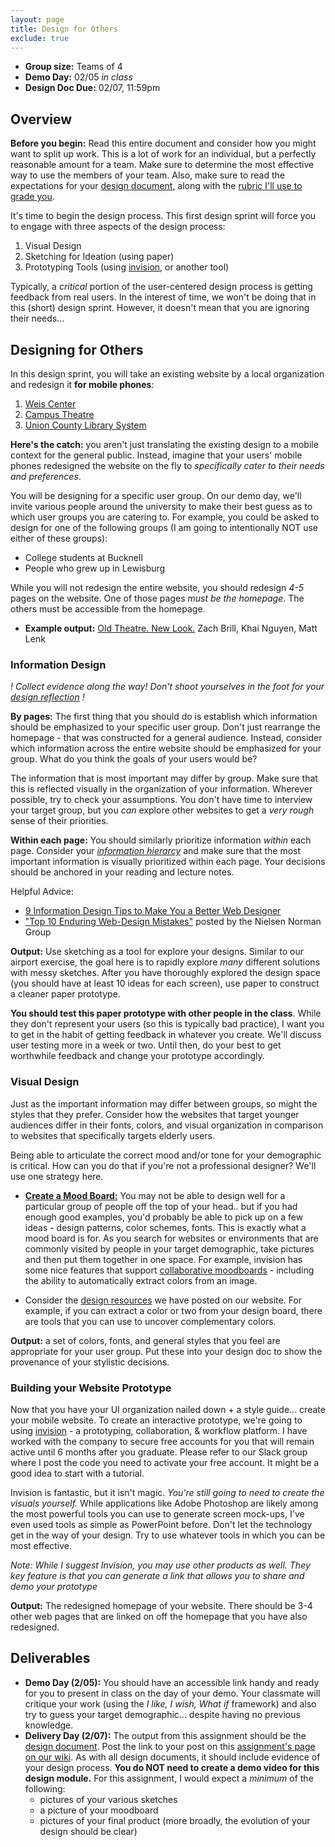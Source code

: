 ```yaml
---
layout: page
title: Design for Others
exclude: true
---
```


- **Group size:** Teams of 4
- **Demo Day:** 02/05 _in class_
- **Design Doc Due:** 02/07, 11:59pm

## Overview
**Before you begin:** Read this entire document and consider how you might want to split up work. This is a lot of work for an individual, but a perfectly reasonable amount for a team. Make sure to determine the most effective way to use the members of your team. Also, make sure to read the expectations for your [design document](../docs/designdocs.html), along with the [rubric I'll use to grade you](../docs/DesignDoc_rubric.pdf).

It's time to begin the design process. This first design sprint will force you to engage with three aspects of the design process:

1. Visual Design
2. Sketching for Ideation (using paper)
3. Prototyping Tools (using [invision](https://www.invisionapp.com/education-signup), or another tool)

Typically, a *critical* portion of the user-centered design process is getting feedback from real users. In the interest of time, we won't be doing that in this (short) design sprint. However, it doesn't mean that you are ignoring their needs...

## Designing for Others

In this design sprint, you will take an existing website by a local organization and redesign it **for mobile phones**:

1. [Weis Center](https://www.bucknell.edu/WeisCenter)
2. [Campus Theatre](https://www.campustheatre.org/)
3. [Union County Library System](http://unioncountylibraries.org/)


**Here's the catch:** you aren't just translating the existing design to a mobile context for the general public. Instead, imagine that your users' mobile phones redesigned the website on the fly to _specifically cater to their needs and preferences_.

You will be designing for a specific user group. On our demo day, we'll invite various people around the university to make their best guess as to which user groups you are catering to. For example, you could be asked to design for one of the following groups (I am going to intentionally NOT use either of these groups):

- College students at Bucknell
- People who grew up in Lewisburg

While you will not redesign the entire website, you should redesign _4-5_ pages on the website. One of those pages *must be the homepage*. The others must be accessible from the homepage.

- **Example output:** [Old Theatre. New Look.](https://medium.com/@zmb004/old-theatre-new-look-79900cff887a) Zach Brill, Khai Nguyen, Matt Lenk

### Information Design

_! Collect evidence along the way! Don't shoot yourselves in the foot for your [design reflection](../docs/designdocs.html) !_

**By pages:** The first thing that you should do is establish which information should be emphasized to your specific user group. Don't just rearrange the homepage - that was constructed for a general audience. Instead, consider which information across the entire website should be emphasized for your group. What do you think the goals of your users would be?

The information that is most important may differ by group. Make sure that this is reflected visually in the organization of your information. Wherever possible, try to check your assumptions. You don't have time to interview your target group, but you _can_ explore other websites to get a _very rough_ sense of their priorities.

**Within each page:** You should similarly prioritize information _within_ each page. Consider your [_information hierarcy_](https://99designs.com/blog/tips/6-principles-of-visual-hierarchy/) and make sure that the most important information is visually prioritized within each page. Your decisions should be anchored in your reading and lecture notes.

Helpful Advice:

- [9 Information Design Tips to Make You a Better Web Designer](https://design.tutsplus.com/articles/9-information-design-tips-to-make-you-a-better-web-designer--psd-1601)
- ["Top 10 Enduring Web-Design Mistakes"](https://www.nngroup.com/articles/top-10-enduring/) posted by the Nielsen Norman Group

**Output:** Use sketching as a tool for explore your designs. Similar to our airport exercise, the goal here is to rapidly explore _many_ different solutions with messy sketches. After you have thoroughly explored the design space (you should have at least 10 ideas for each screen), use paper to construct a cleaner paper prototype.

**You should test this paper prototype with other people in the class**. While they don't represent your users (so this is typically bad practice), I want you to get in the habit of getting feedback in whatever you create. We'll discuss user testing more in a week or two. Until then, do your best to get worthwhile feedback and change your prototype accordingly.

### Visual Design
Just as the important information may differ between groups, so might the styles that they prefer. Consider how the websites that target younger audiences differ in their fonts, colors, and visual organization in comparison to websites that specifically targets elderly users.

Being able to articulate the correct mood and/or tone for your demographic is critical. How can you do that if you're not a professional designer? We'll use one strategy here.

- [**Create a Mood Board:**](https://creativemarket.com/blog/mood-boards-why-and-how-to-create-them) You may not be able to design well for a particular group of people off the top of your head.. but if you had enough good examples, you'd probably be able to pick up on a few ideas - design patterns, color schemes, fonts. This is exactly what a mood board is for. As you search for websites or environments that are commonly visited by people in your target demographic, take pictures and then put them together in one space. For example, invision has some nice features that support [collaborative moodboards](https://support.invisionapp.com/hc/en-us/articles/115000622586-Mood-and-Brand-Boards-and-Beyond) - including the ability to automatically extract colors from an image.  

- Consider the [design resources](../docs/resources.html) we have posted on our website. For example, if you can extract a color or two from your design board, there are tools that you can use to uncover complementary colors.

**Output:** a set of colors, fonts, and general styles that you feel are appropriate for your user group. Put these into your design doc to show the provenance of your stylistic decisions.

### Building your Website Prototype
Now that you have your UI organization nailed down + a style guide... create your mobile website. To create an interactive prototype, we're going to using [invision](https://www.invisionapp.com/) - a prototyping, collaboration, & workflow platform. I have worked with the company to secure free accounts for you that will remain active until 6 months after you graduate. Please refer to our Slack group where I post the code you need to activate your free account. It might be a good idea to start with a tutorial.

Invision is fantastic, but it isn't magic. _You're still going to need to create the visuals yourself._ While applications like Adobe Photoshop are likely among the most powerful tools you can use to generate screen mock-ups, I've even used tools as simple as PowerPoint before. Don't let the technology get in the way of your design. Try to use whatever tools in which you can be most effective.

_Note: While I suggest Invision, you may use other products as well. They key feature is that you can generate a link that allows you to share and demo your prototype_

**Output:** The redesigned homepage of your website. There should be 3-4 other web pages that are linked on off the homepage that you have also redesigned.

## Deliverables
- **Demo Day (2/05):** You should have an accessible link handy and ready for you to present in class on the day of your demo. Your classmate will critique your work (using the _I like, I wish, What if_ framework) and also try to guess your target demographic... despite having no previous knowledge.
- **Delivery Day (2/07):** The output from this assignment should be the [design document](../docs/designdocs.html). Post the link to your post on this [assignment's page on our wiki](https://gitlab.bucknell.edu/bucknell-hci/bucknell-hci-fa2017/wikis/design-for-others). As with all design documents, it should include evidence of your design process. **You do NOT need to create a demo video for this design module.** For this assignment, I would expect a _minimum_ of the following:
  - pictures of your various sketches
  - a picture of your moodboard
  - pictures of your final product (more broadly, the evolution of your design should be clear)
